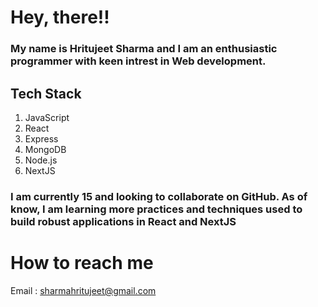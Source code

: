 # Hey, there!!
### My name is Hritujeet Sharma and I am an enthusiastic programmer with keen intrest in Web development.

## Tech Stack
1. JavaScript 
2. React 
3. Express 
4. MongoDB
5. Node.js
6. NextJS

### I am currently 15 and looking to collaborate on GitHub. As of know, I am learning more practices and techniques used to build robust applications in React and NextJS

# How to reach me
Email : sharmahritujeet@gmail.com